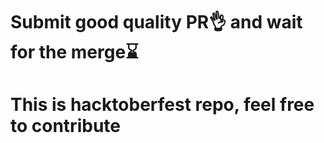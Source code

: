 # **Submit good quality PR👌 and wait for the merge⌛** 
# This is hacktoberfest repo, feel free to contribute